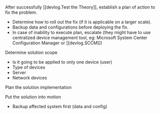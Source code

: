 
After successfully [[devlog.Test the Theory]], establish a plan of action to fix the problem.

- Determine how to roll out the fix (if it is applicable on a larger scale).
- Backup data and configurations before deploying the fix.
- In case of inability to execute plan, escalate (they might have to use centralized device management tool, eg: Microsoft System Center Configuration Manager or [[devlog.SCCM]])

Determine solution scope

- Is it going to be applied to only one device (user)
- Type of devices
- Server
- Network devices

Plan the solution implementation

Put the solution into motion

- Backup affected system first (data and config)
